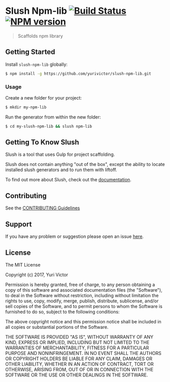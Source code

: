 # Slush Npm-lib [![Build Status](https://secure.travis-ci.org/yurivictor/slush-npm-lib.png?branch=master)](https://travis-ci.org/yurivictor/slush-npm-lib) [![NPM version](https://badge-me.herokuapp.com/api/npm/slush-npm-lib.png)](http://badges.enytc.com/for/npm/slush-npm-lib)

> Scaffolds npm library


## Getting Started

Install `slush-npm-lib` globally:

```bash
$ npm install -g https://github.com/yurivictor/slush-npm-lib.git
```

### Usage

Create a new folder for your project:

```bash
$ mkdir my-npm-lib
```

Run the generator from within the new folder:

```bash
$ cd my-slush-npm-lib && slush npm-lib
```

## Getting To Know Slush

Slush is a tool that uses Gulp for project scaffolding.

Slush does not contain anything "out of the box", except the ability to locate installed slush generators and to run them with liftoff.

To find out more about Slush, check out the [documentation](https://github.com/slushjs/slush).

## Contributing

See the [CONTRIBUTING Guidelines](https://github.com/yurivictor/slush-npm-lib/blob/master/CONTRIBUTING.md)

## Support
If you have any problem or suggestion please open an issue [here](https://github.com/yurivictor/slush-npm-lib/issues).

## License

The MIT License

Copyright (c) 2017, Yuri Victor

Permission is hereby granted, free of charge, to any person
obtaining a copy of this software and associated documentation
files (the "Software"), to deal in the Software without
restriction, including without limitation the rights to use,
copy, modify, merge, publish, distribute, sublicense, and/or sell
copies of the Software, and to permit persons to whom the
Software is furnished to do so, subject to the following
conditions:

The above copyright notice and this permission notice shall be
included in all copies or substantial portions of the Software.

THE SOFTWARE IS PROVIDED "AS IS", WITHOUT WARRANTY OF ANY KIND,
EXPRESS OR IMPLIED, INCLUDING BUT NOT LIMITED TO THE WARRANTIES
OF MERCHANTABILITY, FITNESS FOR A PARTICULAR PURPOSE AND
NONINFRINGEMENT. IN NO EVENT SHALL THE AUTHORS OR COPYRIGHT
HOLDERS BE LIABLE FOR ANY CLAIM, DAMAGES OR OTHER LIABILITY,
WHETHER IN AN ACTION OF CONTRACT, TORT OR OTHERWISE, ARISING
FROM, OUT OF OR IN CONNECTION WITH THE SOFTWARE OR THE USE OR
OTHER DEALINGS IN THE SOFTWARE.

